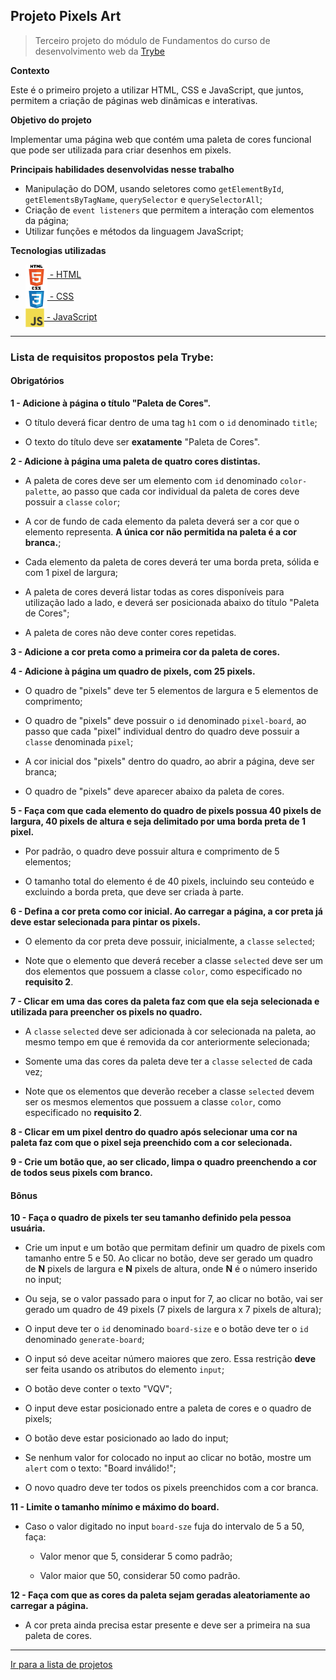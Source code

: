 ## Projeto Pixels Art

> Terceiro projeto do módulo de Fundamentos do curso de desenvolvimento web da [Trybe](https://www.betrybe.com/)

**Contexto**

Este é o primeiro projeto a utilizar HTML, CSS e JavaScript, que juntos, permitem a criação de páginas web dinâmicas e interativas.

**Objetivo do projeto**

Implementar uma página web que contém uma paleta de cores funcional que pode ser utilizada para criar desenhos em pixels.

**Principais habilidades desenvolvidas nesse trabalho**

- Manipulação do DOM, usando seletores como `getElementById`, `getElementsByTagName`, `querySelector` e `querySelectorAll`;
- Criação de `event listeners` que permitem a interação com elementos da página;
- Utilizar funções e métodos da linguagem JavaScript;

**Tecnologias utilizadas**
- <a href="https://www.w3.org/html/"><img src="https://raw.githubusercontent.com/devicons/devicon/master/icons/html5/html5-original-wordmark.svg" title="HTML5" title="HTML" align="center" height="35" /> - HTML </a>
- <a href="https://www.w3schools.com/css/"><img src="https://raw.githubusercontent.com/devicons/devicon/master/icons/css3/css3-original-wordmark.svg" title="CCS3" title="CSS" align="center" height="35"/> - CSS </a>
- <a href="https://developer.mozilla.org/en-US/docs/Web/JavaScript"><img src="https://raw.githubusercontent.com/devicons/devicon/master/icons/javascript/javascript-original.svg" title="JavaScript" align="center" height="30"/>  - JavaScript</a>

---

### Lista de requisitos propostos pela Trybe:

#### Obrigatórios


**1 - Adicione à página o título "Paleta de Cores".**

- O título deverá ficar dentro de uma tag `h1` com o `id` denominado `title`;

- O texto do título deve ser **exatamente** "Paleta de Cores".


**2 - Adicione à página uma paleta de quatro cores distintas.**

- A paleta de cores deve ser um elemento com `id` denominado `color-palette`, ao passo que cada cor individual da paleta de cores deve possuir a `classe` `color`;

- A cor de fundo de cada elemento da paleta deverá ser a cor que o elemento representa. **A única cor não permitida na paleta é a cor branca.**;

- Cada elemento da paleta de cores deverá ter uma borda preta, sólida e com 1 pixel de largura;

- A paleta de cores deverá listar todas as cores disponíveis para utilização lado a lado, e deverá ser posicionada abaixo do título "Paleta de Cores";

- A paleta de cores não deve conter cores repetidas.

**3 - Adicione a cor preta como a primeira cor da paleta de cores.**

**4 - Adicione à página um quadro de pixels, com 25 pixels.**

- O quadro de "pixels" deve ter 5 elementos de largura e 5 elementos de comprimento;

- O quadro de "pixels" deve possuir o `id` denominado `pixel-board`, ao passo que cada "pixel" individual dentro do quadro deve possuir a `classe` denominada `pixel`;

- A cor inicial dos "pixels" dentro do quadro, ao abrir a página, deve ser branca;

- O quadro de "pixels" deve aparecer abaixo da paleta de cores.

**5 - Faça com que cada elemento do quadro de pixels possua 40 pixels de largura, 40 pixels de altura e seja delimitado por uma borda preta de 1 pixel.**

- Por padrão, o quadro deve possuir altura e comprimento de 5 elementos;

- O tamanho total do elemento é de 40 pixels, incluindo seu conteúdo e excluindo a borda preta, que deve ser criada à parte.

**6 - Defina a cor preta como cor inicial. Ao carregar a página, a cor preta já deve estar selecionada para pintar os pixels.**

- O elemento da cor preta deve possuir, inicialmente, a `classe` `selected`;

- Note que o elemento que deverá receber a classe `selected` deve ser um dos elementos que possuem a classe `color`, como especificado no **requisito 2**.

**7 - Clicar em uma das cores da paleta faz com que ela seja selecionada e utilizada para preencher os pixels no quadro.**

- A `classe` `selected` deve ser adicionada à cor selecionada na paleta, ao mesmo tempo em que é removida da cor anteriormente selecionada;

- Somente uma das cores da paleta deve ter a `classe` `selected` de cada vez;

- Note que os elementos que deverão receber a classe `selected` devem ser os mesmos elementos que possuem a classe `color`, como especificado no **requisito 2**.

**8 - Clicar em um pixel dentro do quadro após selecionar uma cor na paleta faz com que o pixel seja preenchido com a cor selecionada.**

**9 - Crie um botão que, ao ser clicado, limpa o quadro preenchendo a cor de todos seus pixels com branco.**

#### Bônus

**10 - Faça o quadro de pixels ter seu tamanho definido pela pessoa usuária.**

- Crie um input e um botão que permitam definir um quadro de pixels com tamanho entre 5 e 50. Ao clicar no botão, deve ser gerado um quadro de **N** pixels de largura e **N** pixels de altura, onde **N** é o número inserido no input;

 - Ou seja, se o valor passado para o input for 7, ao clicar no botão, vai ser gerado um quadro de 49 pixels (7 pixels de largura x 7 pixels de altura);

- O input deve ter o `id` denominado `board-size` e o botão deve ter o `id` denominado `generate-board`;

- O input só deve aceitar número maiores que zero. Essa restrição **deve** ser feita usando os atributos do elemento `input`;

- O botão deve conter o texto "VQV";

- O input deve estar posicionado entre a paleta de cores e o quadro de pixels;

- O botão deve estar posicionado ao lado do input;

- Se nenhum valor for colocado no input ao clicar no botão, mostre um `alert` com o texto: "Board inválido!";

- O novo quadro deve ter todos os pixels preenchidos com a cor branca.

**11 - Limite o tamanho mínimo e máximo do board.**

- Caso o valor digitado no input `board-sze` fuja do intervalo de 5 a 50, faça:

  - Valor menor que 5, considerar 5 como padrão;

  - Valor maior que 50, considerar 50 como padrão.

**12 - Faça com que as cores da paleta sejam geradas aleatoriamente ao carregar a página.**

- A cor preta ainda precisa estar presente e deve ser a primeira na sua paleta de cores.

---

[Ir para a lista de projetos](https://github.com/willian-prado/trybe-records)

